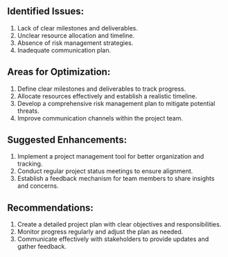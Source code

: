## Identified Issues:
1. Lack of clear milestones and deliverables.
2. Unclear resource allocation and timeline.
3. Absence of risk management strategies.
4. Inadequate communication plan.

## Areas for Optimization:
1. Define clear milestones and deliverables to track progress.
2. Allocate resources effectively and establish a realistic timeline.
3. Develop a comprehensive risk management plan to mitigate potential threats.
4. Improve communication channels within the project team.

## Suggested Enhancements:
1. Implement a project management tool for better organization and tracking.
2. Conduct regular project status meetings to ensure alignment.
3. Establish a feedback mechanism for team members to share insights and concerns.

## Recommendations:
1. Create a detailed project plan with clear objectives and responsibilities.
2. Monitor progress regularly and adjust the plan as needed.
3. Communicate effectively with stakeholders to provide updates and gather feedback.